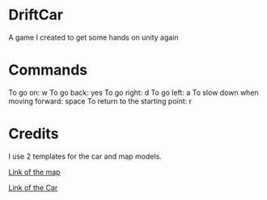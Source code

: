 # DriftCar
A game I created to get some hands on unity again


# Commands
To go on: w
To go back: yes
To go right: d
To go left: a
To slow down when moving forward: space
To return to the starting point: r

# Credits
I use 2 templates for the car and map models.

[Link of the map](https://assetstore.unity.com/packages/3d/environments/landscapes/mountain-race-tracks-110408)

[Link of the Car](https://assetstore.unity.com/packages/3d/vehicles/land/racing-cars-pack-1-2195)
